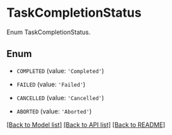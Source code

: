# TaskCompletionStatus

Enum TaskCompletionStatus.

## Enum

* `COMPLETED` (value: `'Completed'`)

* `FAILED` (value: `'Failed'`)

* `CANCELLED` (value: `'Cancelled'`)

* `ABORTED` (value: `'Aborted'`)

[[Back to Model list]](README.md#documentation-for-models) [[Back to API list]](README.md#documentation-for-api-endpoints) [[Back to README]](README.md)



